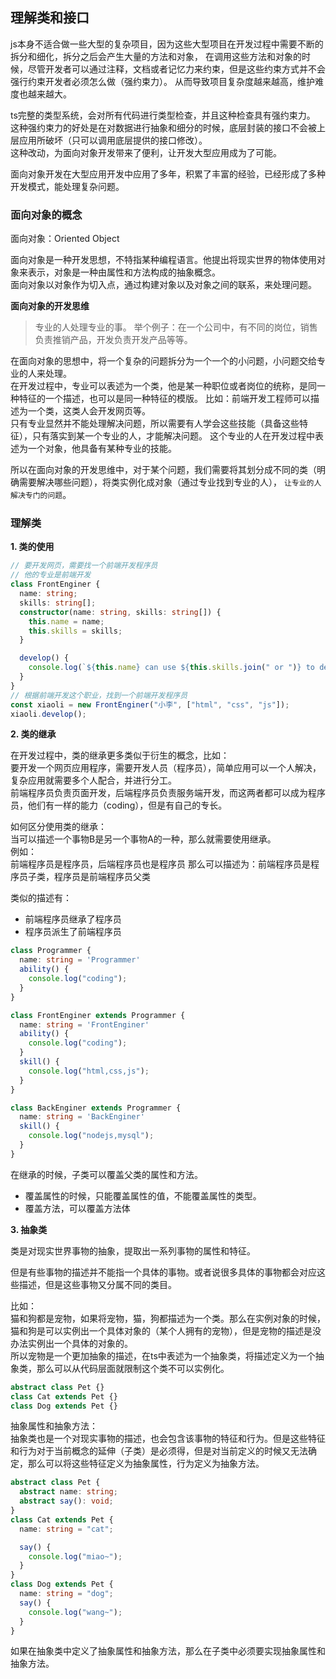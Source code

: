 
## 理解类和接口

js本身不适合做一些大型的复杂项目，因为这些大型项目在开发过程中需要不断的拆分和细化，拆分之后会产生大量的方法和对象，
在调用这些方法和对象的时候，尽管开发者可以通过注释，文档或者记忆力来约束，但是这些约束方式并不会强行约束开发者必须怎么做（强约束力）。
从而导致项目复杂度越来越高，维护难度也越来越大。  

ts完整的类型系统，会对所有代码进行类型检查，并且这种检查具有强约束力。  
这种强约束力的好处是在对数据进行抽象和细分的时候，底层封装的接口不会被上层应用所破坏（只可以调用底层提供的接口修改）。  
这种改动，为面向对象开发带来了便利，让开发大型应用成为了可能。  

面向对象开发在大型应用开发中应用了多年，积累了丰富的经验，已经形成了多种开发模式，能处理复杂问题。  

### 面向对象的概念

面向对象：Oriented Object 

面向对象是一种开发思想，不特指某种编程语言。他提出将现实世界的物体使用对象来表示，对象是一种由属性和方法构成的抽象概念。  
面向对象以对象作为切入点，通过构建对象以及对象之间的联系，来处理问题。  

**面向对象的开发思维**  
> 专业的人处理专业的事。
举个例子：在一个公司中，有不同的岗位，销售负责推销产品，开发负责开发产品等等。  

在面向对象的思想中，将一个复杂的问题拆分为一个一个的小问题，小问题交给专业的人来处理。  
在开发过程中，专业可以表述为一个类，他是某一种职位或者岗位的统称，是同一种特征的一个描述，也可以是同一种特征的模版。
比如：前端开发工程师可以描述为一个类，这类人会开发网页等。  
只有专业显然并不能处理解决问题，所以需要有人学会这些技能（具备这些特征），只有落实到某一个专业的人，才能解决问题。
这个专业的人在开发过程中表述为一个对象，他具备有某种专业的技能。  

所以在面向对象的开发思维中，对于某个问题，我们需要将其划分成不同的类（明确需要解决哪些问题），将类实例化成对象（通过专业找到专业的人），
`让专业的人解决专门的问题`。  

### 理解类

**1. 类的使用**  

```typescript
// 要开发网页，需要找一个前端开发程序员
// 他的专业是前端开发
class FrontEnginer {
  name: string;
  skills: string[];
  constructor(name: string, skills: string[]) {
    this.name = name;
    this.skills = skills;
  }

  develop() {
    console.log(`${this.name} can use ${this.skills.join(" or ")} to develop web page.`);
  }
}
// 根据前端开发这个职业，找到一个前端开发程序员
const xiaoli = new FrontEnginer("小李", ["html", "css", "js"]);
xiaoli.develop();
```

**2. 类的继承**  

在开发过程中，类的继承更多类似于衍生的概念，比如：  
要开发一个网页应用程序，需要开发人员（程序员），简单应用可以一个人解决，复杂应用就需要多个人配合，并进行分工。  
前端程序员负责页面开发，后端程序员负责服务端开发，而这两者都可以成为程序员，他们有一样的能力（coding），但是有自己的专长。  

如何区分使用类的继承：  
当可以描述一个事物B是另一个事物A的一种，那么就需要使用继承。  
例如：  
前端程序员是程序员，后端程序员也是程序员
那么可以描述为：前端程序员是程序员子类，程序员是前端程序员父类

类似的描述有：
- 前端程序员继承了程序员
- 程序员派生了前端程序员

```typescript
class Programmer {
  name: string = 'Programmer'
  ability() {
    console.log("coding");
  }
}

class FrontEnginer extends Programmer {
  name: string = 'FrontEnginer'
  ability() {
    console.log("coding");
  }
  skill() {
    console.log("html,css,js");
  }
}

class BackEnginer extends Programmer {
  name: string = 'BackEnginer'
  skill() {
    console.log("nodejs,mysql");
  }
}

```

在继承的时候，子类可以覆盖父类的属性和方法。  

- 覆盖属性的时候，只能覆盖属性的值，不能覆盖属性的类型。  
- 覆盖方法，可以覆盖方法体

**3. 抽象类**

类是对现实世界事物的抽象，提取出一系列事物的属性和特征。  

但是有些事物的描述并不能指一个具体的事物。或者说很多具体的事物都会对应这些描述，但是这些事物又分属不同的类目。  

比如：  
猫和狗都是宠物，如果将宠物，猫，狗都描述为一个类。那么在实例对象的时候，猫和狗是可以实例出一个具体对象的（某个人拥有的宠物），但是宠物的描述是没办法实例出一个具体的对象的。  
所以宠物是一个更加抽象的描述，在ts中表述为一个抽象类，将描述定义为一个抽象类，那么可以从代码层面就限制这个类不可以实例化。  

```typescript
abstract class Pet {}
class Cat extends Pet {}
class Dog extends Pet {}
```

抽象属性和抽象方法：  
抽象类也是一个对现实事物的描述，也会包含该事物的特征和行为。但是这些特征和行为对于当前概念的延伸（子类）是必须得，但是对当前定义的时候又无法确定，那么可以将这些特征定义为抽象属性，行为定义为抽象方法。  

```typescript
abstract class Pet {
  abstract name: string;
  abstract say(): void;
}
class Cat extends Pet {
  name: string = "cat";

  say() {
    console.log("miao~");
  }
}
class Dog extends Pet {
  name: string = "dog";
  say() {
    console.log("wang~");
  }
}
```

如果在抽象类中定义了抽象属性和抽象方法，那么在子类中必须要实现抽象属性和抽象方法。  









